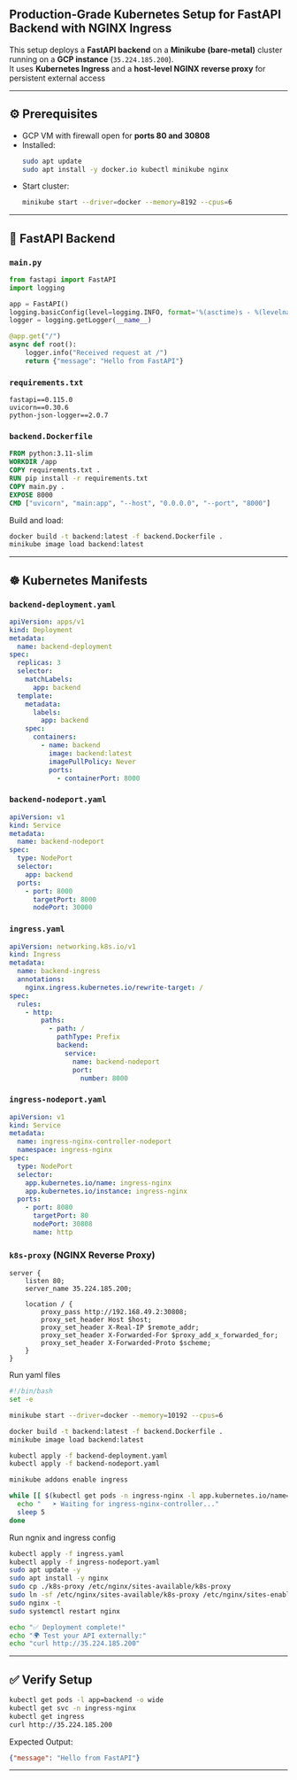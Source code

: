 ## Production-Grade Kubernetes Setup for FastAPI Backend with NGINX Ingress

This setup deploys a **FastAPI backend** on a **Minikube (bare-metal)** cluster running on a **GCP instance** (`35.224.185.200`).  
It uses **Kubernetes Ingress** and a **host-level NGINX reverse proxy** for persistent external access 

---

## ⚙️ Prerequisites

- GCP VM with firewall open for **ports 80 and 30808**  
- Installed:
  ```bash
  sudo apt update
  sudo apt install -y docker.io kubectl minikube nginx
  ```
- Start cluster:
  ```bash
  minikube start --driver=docker --memory=8192 --cpus=6
  ```

---

## 🧠 FastAPI Backend

### `main.py`
```python
from fastapi import FastAPI
import logging

app = FastAPI()
logging.basicConfig(level=logging.INFO, format='%(asctime)s - %(levelname)s - %(message)s')
logger = logging.getLogger(__name__)

@app.get("/")
async def root():
    logger.info("Received request at /")
    return {"message": "Hello from FastAPI"}
```

### `requirements.txt`
```
fastapi==0.115.0
uvicorn==0.30.6
python-json-logger==2.0.7
```

### `backend.Dockerfile`
```dockerfile
FROM python:3.11-slim
WORKDIR /app
COPY requirements.txt .
RUN pip install -r requirements.txt
COPY main.py .
EXPOSE 8000
CMD ["uvicorn", "main:app", "--host", "0.0.0.0", "--port", "8000"]
```

Build and load:
```bash
docker build -t backend:latest -f backend.Dockerfile .
minikube image load backend:latest
```

---

## ☸️ Kubernetes Manifests

### `backend-deployment.yaml`
```yaml
apiVersion: apps/v1
kind: Deployment
metadata:
  name: backend-deployment
spec:
  replicas: 3
  selector:
    matchLabels:
      app: backend
  template:
    metadata:
      labels:
        app: backend
    spec:
      containers:
        - name: backend
          image: backend:latest
          imagePullPolicy: Never
          ports:
            - containerPort: 8000
```

### `backend-nodeport.yaml`
```yaml
apiVersion: v1
kind: Service
metadata:
  name: backend-nodeport
spec:
  type: NodePort
  selector:
    app: backend
  ports:
    - port: 8000
      targetPort: 8000
      nodePort: 30000
```

### `ingress.yaml`
```yaml
apiVersion: networking.k8s.io/v1
kind: Ingress
metadata:
  name: backend-ingress
  annotations:
    nginx.ingress.kubernetes.io/rewrite-target: /
spec:
  rules:
    - http:
        paths:
          - path: /
            pathType: Prefix
            backend:
              service:
                name: backend-nodeport
                port:
                  number: 8000
```

### `ingress-nodeport.yaml`
```yaml
apiVersion: v1
kind: Service
metadata:
  name: ingress-nginx-controller-nodeport
  namespace: ingress-nginx
spec:
  type: NodePort
  selector:
    app.kubernetes.io/name: ingress-nginx
    app.kubernetes.io/instance: ingress-nginx
  ports:
    - port: 8080
      targetPort: 80
      nodePort: 30808
      name: http
```

### `k8s-proxy` (NGINX Reverse Proxy)
```nginx
server {
    listen 80;
    server_name 35.224.185.200;

    location / {
        proxy_pass http://192.168.49.2:30808;
        proxy_set_header Host $host;
        proxy_set_header X-Real-IP $remote_addr;
        proxy_set_header X-Forwarded-For $proxy_add_x_forwarded_for;
        proxy_set_header X-Forwarded-Proto $scheme;
    }
}
```


Run yaml files


```sh
#!/bin/bash
set -e

minikube start --driver=docker --memory=10192 --cpus=6 

docker build -t backend:latest -f backend.Dockerfile .
minikube image load backend:latest

kubectl apply -f backend-deployment.yaml
kubectl apply -f backend-nodeport.yaml

minikube addons enable ingress

while [[ $(kubectl get pods -n ingress-nginx -l app.kubernetes.io/name=ingress-nginx -o jsonpath='{.items[0].status.containerStatuses[0].ready}') != "true" ]]; do
  echo "   ➤ Waiting for ingress-nginx-controller..."
  sleep 5
done
```

Run ngnix and ingress config

```bash
kubectl apply -f ingress.yaml
kubectl apply -f ingress-nodeport.yaml
sudo apt update -y
sudo apt install -y nginx
sudo cp ./k8s-proxy /etc/nginx/sites-available/k8s-proxy
sudo ln -sf /etc/nginx/sites-available/k8s-proxy /etc/nginx/sites-enabled/
sudo nginx -t
sudo systemctl restart nginx

echo "✅ Deployment complete!"
echo "🌍 Test your API externally:"
echo "curl http://35.224.185.200"
```



---

## ✅ Verify Setup
```bash
kubectl get pods -l app=backend -o wide
kubectl get svc -n ingress-nginx
kubectl get ingress
curl http://35.224.185.200
```

Expected Output:
```json
{"message": "Hello from FastAPI"}
```

---


